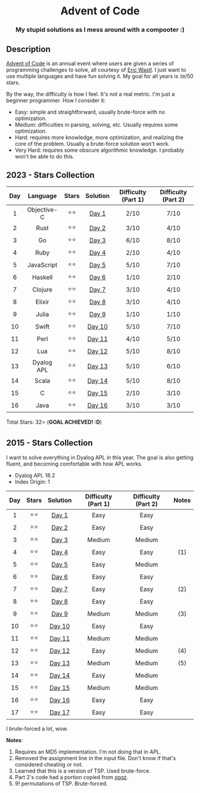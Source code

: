 <div align="center">

# Advent of Code

### My stupid solutions as I mess around with a compooter :)

</div>

## Description

[Advent of Code](https://adventofcode.com) is an annual event where users are given a series of programming challenges to solve, all courtesy of [Eric Wastl](http://was.tl/). I just want to use multiple languages and have fun solving it. My goal for all years is `30`/50 stars.

By the way, the difficulty is how I feel. It's not a real metric. I'm just a beginner programmer. How I consider it:

- Easy: simple and straightforward, usually brute-force with no optimization.
- Medium: difficulties in parsing, solving, etc. Usually requires some optimization.
- Hard: requires more knowledge, more optimization, and realizing the core of the problem. Usually a brute-force solution won't work.
- Very Hard: requires some obscure algorithmic knowledge. I probably won't be able to do this.

## 2023 - Stars Collection

| Day |  Language   | Stars  |         Solution         | Difficulty (Part 1) | Difficulty (Part 2) |
| :-: | :---------: | :----: | :----------------------: | :-----------------: | :-----------------: |
|  1  | Objective-C | ⭐️⭐️ |  [Day 1](./2023/day-1/)  |        2/10         |        7/10         |
|  2  |    Rust     | ⭐️⭐️ |  [Day 2](./2023/day-2/)  |        3/10         |        4/10         |
|  3  |     Go      | ⭐️⭐️ |  [Day 3](./2023/day-3/)  |        6/10         |        8/10         |
|  4  |    Ruby     | ⭐️⭐️ |  [Day 4](./2023/day-4/)  |        2/10         |        4/10         |
|  5  | JavaScript  | ⭐️⭐️ |  [Day 5](./2023/day-5/)  |        5/10         |        7/10         |
|  6  |   Haskell   | ⭐️⭐️ |  [Day 6](./2023/day-6/)  |        1/10         |        2/10         |
|  7  |   Clojure   | ⭐️⭐️ |  [Day 7](./2023/day-7/)  |        3/10         |        4/10         |
|  8  |   Elixir    | ⭐️⭐️ |  [Day 8](./2023/day-8/)  |        3/10         |        4/10         |
|  9  |    Julia    | ⭐️⭐️ |  [Day 9](./2023/day-9/)  |        1/10         |        1/10         |
| 10  |    Swift    | ⭐️⭐️ | [Day 10](./2023/day-10/) |        5/10         |        7/10         |
| 11  |    Perl     | ⭐️⭐️ | [Day 11](./2023/day-11/) |        4/10         |        5/10         |
| 12  |     Lua     | ⭐️⭐️ | [Day 12](./2023/day-12/) |        5/10         |        8/10         |
| 13  | Dyalog APL  | ⭐️⭐️ | [Day 13](./2023/day-13/) |        5/10         |        6/10         |
| 14  |    Scala    | ⭐️⭐️ | [Day 14](./2023/day-14/) |        5/10         |        8/10         |
| 15  |      C      | ⭐️⭐️ | [Day 15](./2023/day-15/) |        2/10         |        3/10         |
| 16  |    Java     | ⭐️⭐️ | [Day 16](./2023/day-16/) |        3/10         |        3/10         |

Total Stars: 32⭐️ (**GOAL ACHIEVED! :D**)

## 2015 - Stars Collection

I want to solve everything in Dyalog APL in this year. The goal is also getting fluent, and becoming comfortable with how APL works.

- Dyalog APL 18.2
- Index Origin: 1

| Day | Stars  |          Solution          | Difficulty (Part 1) | Difficulty (Part 2) | Notes |
| :-: | :----: | :------------------------: | :-----------------: | :-----------------: | :---: |
|  1  | ⭐️⭐️ |  [Day 1](./2015/day1.apl)  |        Easy         |        Easy         |       |
|  2  | ⭐️⭐️ |  [Day 2](./2015/day2.apl)  |        Easy         |        Easy         |       |
|  3  | ⭐️⭐️ |  [Day 3](./2015/day3.apl)  |       Medium        |       Medium        |       |
|  4  | ⭐️⭐️ |  [Day 4](./2015/day4.py)   |        Easy         |        Easy         |  (1)  |
|  5  | ⭐️⭐️ |  [Day 5](./2015/day5.apl)  |        Easy         |       Medium        |       |
|  6  | ⭐️⭐️ |  [Day 6](./2015/day6.apl)  |        Easy         |        Easy         |       |
|  7  | ⭐️⭐️ |  [Day 7](./2015/day7.apl)  |        Easy         |        Easy         |  (2)  |
|  8  | ⭐️⭐️ |  [Day 8](./2015/day8.apl)  |        Easy         |        Easy         |       |
|  9  | ⭐️⭐️ |  [Day 9](./2015/day9.apl)  |       Medium        |       Medium        |  (3)  |
| 10  | ⭐️⭐️ | [Day 10](./2015/day10.apl) |        Easy         |        Easy         |       |
| 11  | ⭐️⭐️ | [Day 11](./2015/day11.apl) |       Medium        |       Medium        |       |
| 12  | ⭐️⭐️ | [Day 12](./2015/day12.apl) |        Easy         |       Medium        |  (4)  |
| 13  | ⭐️⭐️ | [Day 13](./2015/day13.apl) |       Medium        |       Medium        |  (5)  |
| 14  | ⭐️⭐️ | [Day 14](./2015/day14.apl) |        Easy         |       Medium        |       |
| 15  | ⭐️⭐️ | [Day 15](./2015/day15.apl) |       Medium        |       Medium        |       |
| 16  | ⭐️⭐️ | [Day 16](./2015/day16.apl) |        Easy         |        Easy         |       |
| 17  | ⭐️⭐️ | [Day 17](./2015/day17.apl) |        Easy         |        Easy         |       |

I brute-forced a lot, wow.

**Notes**:

1. Requires an MD5 implementation. I'm not doing that in APL.
2. Removed the assignment line in the input file. Don't know if that's considered cheating or not.
3. Learned that this is a version of TSP. Used brute-force.
4. Part 2's code had a portion copied from [xpqz](https://xpqz.github.io/learnapl/io.html#reading-json-json).
5. 9! permutations of TSP. Brute-forced.
